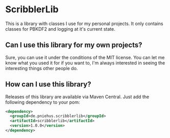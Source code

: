 # ScribblerLib

This is a library with classes I use for my personal projects. It only contains classes for PBKDF2 and logging at it's current state.

## Can I use this library for my own projects?

Sure, you can use it under the conditions of the MIT license. You can let me know what you used it for if you want to, I'm always interested in seeing the interesting things other people do.

## How can I use this library?

Releases of this library are available via Maven Central. Just add the following dependency to your pom:
```XML
<dependency>
  <groupId>de.pniehus.scribblerlib</groupId>
  <artifactId>scribblerlib</artifactId>
  <version>1.0.0</version>
</dependency>
```

